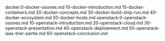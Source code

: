 docker:0-docker-osones.md 10-docker-introduction.md 15-docker-containers.md 20-docker-concepts.md 30-docker-build-ship-run.md 40-docker-ecosystem.md 50-docker-hosts.md
openstack:0-openstack-osones.md 10-openstack-introduction.md 20-openstack-cloud.md 30-openstack-presentation.md 40-openstack-deploiement.md 50-openstack-iaas-tirer-partie.md 60-openstack-conclusion.md
